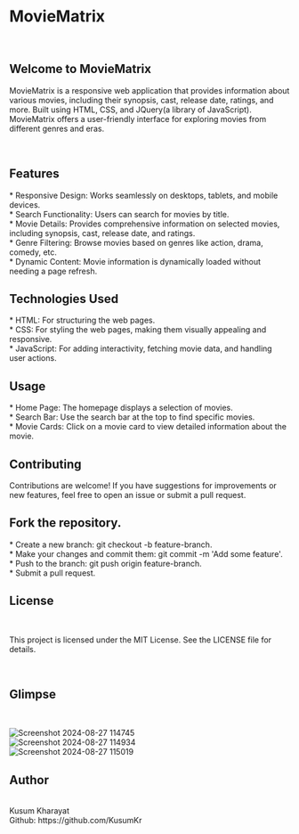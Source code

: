 # MovieMatrix
<br>
<h2>Welcome to MovieMatrix</h2>

<p>MovieMatrix is a responsive web application that provides information about various movies, including their synopsis, cast, release date, ratings, and more. Built using HTML, CSS, and JQuery(a library of JavaScript). MovieMatrix offers a user-friendly interface for exploring movies from different genres and eras.</p>
<br>
<h2>Features</h2>
* Responsive Design: Works seamlessly on desktops, tablets, and mobile devices.
<br>
* Search Functionality: Users can search for movies by title.
<br>
* Movie Details: Provides comprehensive information on selected movies, including synopsis, cast, release date, and ratings.
<br>
* Genre Filtering: Browse movies based on genres like action, drama, comedy, etc.
<br>
* Dynamic Content: Movie information is dynamically loaded without needing a page refresh.
<br>
<h2>Technologies Used</h2>
* HTML: For structuring the web pages.
<br>
* CSS: For styling the web pages, making them visually appealing and responsive.
<br>
* JavaScript: For adding interactivity, fetching movie data, and handling user actions.
<br>
<h2>Usage</h2>
* Home Page: The homepage displays a selection of movies.
<br>
* Search Bar: Use the search bar at the top to find specific movies.
<br>
* Movie Cards: Click on a movie card to view detailed information about the movie.
<br>

<h2>Contributing</h2>
<p>Contributions are welcome! If you have suggestions for improvements or new features, feel free to open an issue or submit a pull request.</p>

<h2>Fork the repository.</h2>
* Create a new branch: git checkout -b feature-branch.
<br>
* Make your changes and commit them: git commit -m 'Add some feature'.
<br>
* Push to the branch: git push origin feature-branch.
<br>
* Submit a pull request.
<br>

<h2>License</h2>
<br>
<p>This project is licensed under the MIT License. See the LICENSE file for details.</p>
<br>
<h2>Glimpse</h2>
<br>

![Screenshot 2024-08-27 114745](https://github.com/user-attachments/assets/ab28284b-7f51-4766-9fae-f6a01e717e93)
<br>
![Screenshot 2024-08-27 114934](https://github.com/user-attachments/assets/b39c5a64-2e41-4517-a153-07e6df872134)
<br>
![Screenshot 2024-08-27 115019](https://github.com/user-attachments/assets/f2d8512d-f4fa-4175-a2d8-7a8ed9da519a)
<br>

<h2>Author</h2>
<br>
Kusum Kharayat
<br>
Github: https://github.com/KusumKr



